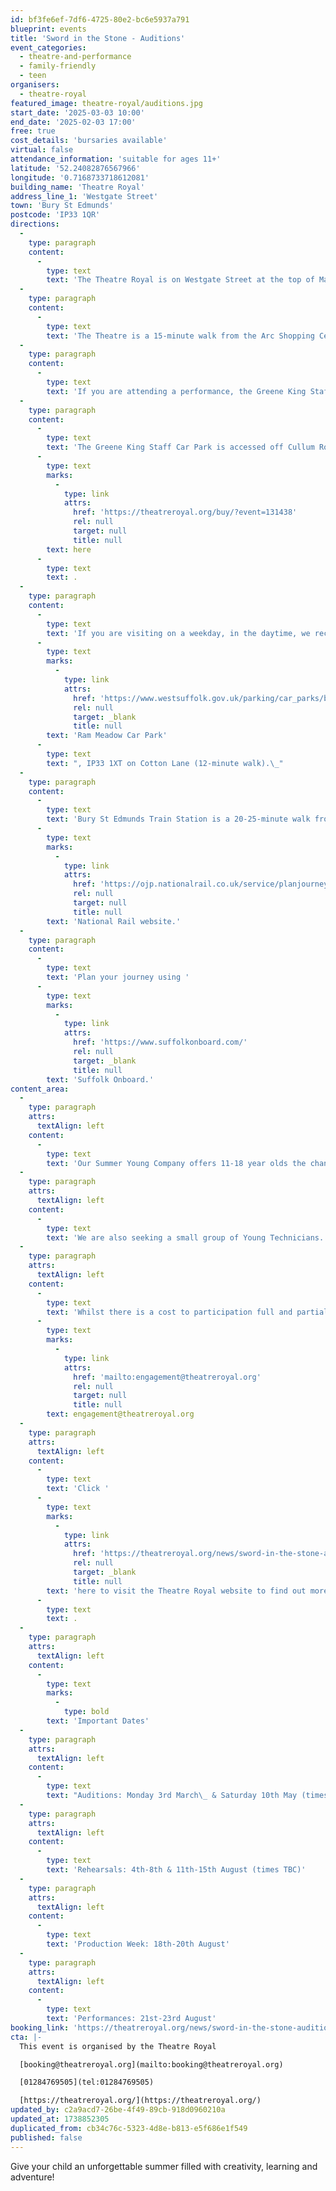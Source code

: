```yaml
---
id: bf3fe6ef-7df6-4725-80e2-bc6e5937a791
blueprint: events
title: 'Sword in the Stone - Auditions'
event_categories:
  - theatre-and-performance
  - family-friendly
  - teen
organisers:
  - theatre-royal
featured_image: theatre-royal/auditions.jpg
start_date: '2025-03-03 10:00'
end_date: '2025-02-03 17:00'
free: true
cost_details: 'bursaries available'
virtual: false
attendance_information: 'suitable for ages 11+'
latitude: '52.24082876567966'
longitude: '0.7168733718612081'
building_name: 'Theatre Royal'
address_line_1: 'Westgate Street'
town: 'Bury St Edmunds'
postcode: 'IP33 1QR'
directions:
  -
    type: paragraph
    content:
      -
        type: text
        text: 'The Theatre Royal is on Westgate Street at the top of Maynewater Lane, opposite the Greene King Brewery & Café. On foot, you’ll enter through the front entrance of the theatre.'
  -
    type: paragraph
    content:
      -
        type: text
        text: 'The Theatre is a 15-minute walk from the Arc Shopping Centre and just 5-minutes from the Abbey Gardens.'
  -
    type: paragraph
    content:
      -
        type: text
        text: 'If you are attending a performance, the Greene King Staff Car Park is made available to our visitors for evening and weekend performances only. '
  -
    type: paragraph
    content:
      -
        type: text
        text: 'The Greene King Staff Car Park is accessed off Cullum Road (A1302) and opens 1 hour before your performance at a charge per vehicle. Access to the Theatre is via steps (3-minute walk). Wheelchair users and customers with additional access requirements may be dropped-off for step- free access at the front of the theatre on Westgate Street. You can book a Parking Space '
      -
        type: text
        marks:
          -
            type: link
            attrs:
              href: 'https://theatreroyal.org/buy/?event=131438'
              rel: null
              target: null
              title: null
        text: here
      -
        type: text
        text: .
  -
    type: paragraph
    content:
      -
        type: text
        text: 'If you are visiting on a weekday, in the daytime, we recommend '
      -
        type: text
        marks:
          -
            type: link
            attrs:
              href: 'https://www.westsuffolk.gov.uk/parking/car_parks/bse_car_parks/ram-meadow-car-park.cfm'
              rel: null
              target: _blank
              title: null
        text: 'Ram Meadow Car Park'
      -
        type: text
        text: ", IP33 1XT on Cotton Lane (12-minute walk).\_"
  -
    type: paragraph
    content:
      -
        type: text
        text: 'Bury St Edmunds Train Station is a 20-25-minute walk from the theatre, with connections to Cambridge, Ipswich and the London-Norwich line. You can check train times and service updates on the '
      -
        type: text
        marks:
          -
            type: link
            attrs:
              href: 'https://ojp.nationalrail.co.uk/service/planjourney/search'
              rel: null
              target: null
              title: null
        text: 'National Rail website.'
  -
    type: paragraph
    content:
      -
        type: text
        text: 'Plan your journey using '
      -
        type: text
        marks:
          -
            type: link
            attrs:
              href: 'https://www.suffolkonboard.com/'
              rel: null
              target: _blank
              title: null
        text: 'Suffolk Onboard.'
content_area:
  -
    type: paragraph
    attrs:
      textAlign: left
    content:
      -
        type: text
        text: 'Our Summer Young Company offers 11-18 year olds the chance to be part of a new modern adaptation of Sword in the Stone. This experience is not just about putting on a show—it’s about building confidence, honing skills and making lifelong memories.'
  -
    type: paragraph
    attrs:
      textAlign: left
    content:
      -
        type: text
        text: 'We are also seeking a small group of Young Technicians. If you are aged 16 and a school leaver then we would love to hear from you too!'
  -
    type: paragraph
    attrs:
      textAlign: left
    content:
      -
        type: text
        text: 'Whilst there is a cost to participation full and partial bursaries are available. Contact the Theatre Royal team to discuss what support is available for your child to join in the fun - '
      -
        type: text
        marks:
          -
            type: link
            attrs:
              href: 'mailto:engagement@theatreroyal.org'
              rel: null
              target: null
              title: null
        text: engagement@theatreroyal.org
  -
    type: paragraph
    attrs:
      textAlign: left
    content:
      -
        type: text
        text: 'Click '
      -
        type: text
        marks:
          -
            type: link
            attrs:
              href: 'https://theatreroyal.org/news/sword-in-the-stone-auditions/'
              rel: null
              target: _blank
              title: null
        text: 'here to visit the Theatre Royal website to find out more and apply'
      -
        type: text
        text: .
  -
    type: paragraph
    attrs:
      textAlign: left
    content:
      -
        type: text
        marks:
          -
            type: bold
        text: 'Important Dates'
  -
    type: paragraph
    attrs:
      textAlign: left
    content:
      -
        type: text
        text: "Auditions: Monday 3rd March\_ & Saturday 10th May (times TBC)"
  -
    type: paragraph
    attrs:
      textAlign: left
    content:
      -
        type: text
        text: 'Rehearsals: 4th-8th & 11th-15th August (times TBC)'
  -
    type: paragraph
    attrs:
      textAlign: left
    content:
      -
        type: text
        text: 'Production Week: 18th-20th August'
  -
    type: paragraph
    attrs:
      textAlign: left
    content:
      -
        type: text
        text: 'Performances: 21st-23rd August'
booking_link: 'https://theatreroyal.org/news/sword-in-the-stone-auditions/'
cta: |-
  This event is organised by the Theatre Royal 

  [booking@theatreroyal.org](mailto:booking@theatreroyal.org)

  [01284769505](tel:01284769505)

  [https://theatreroyal.org/](https://theatreroyal.org/)
updated_by: c2a9acd7-26be-4f49-89cb-918d0960210a
updated_at: 1738852305
duplicated_from: cb34c76c-5323-4d8e-b813-e5f686e1f549
published: false
---
```

Give your child an unforgettable summer filled with creativity, learning and adventure!